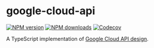# google-cloud-api

[![NPM version][npm-image]][npm-url]
[![NPM downloads][downloads-image]][downloads-url]
[![Codecov][codecov-image]][codecov-url]

A TypeScript implementation of [Google Cloud API design].

[Google Cloud API design]: https://cloud.google.com/apis/design/
[codecov-image]: https://codecov.io/gh/unional/google-cloud-api/branch/master/graph/badge.svg
[codecov-url]: https://codecov.io/gh/unional/google-cloud-api
[coveralls-image]: https://coveralls.io/repos/github/unional/google-cloud-api/badge.svg?branch=master
[coveralls-url]: https://coveralls.io/github/unional/google-cloud-api?branch=master
[downloads-image]: https://img.shields.io/npm/dm/google-cloud-api.svg?style=flat
[downloads-url]: https://npmjs.org/package/google-cloud-api
[greenkeeper-image]: https://badges.greenkeeper.io/unional/google-cloud-api.svg
[greenkeeper-url]: https://greenkeeper.io/
[npm-image]: https://img.shields.io/npm/v/google-cloud-api.svg?style=flat
[npm-url]: https://npmjs.org/package/google-cloud-api
[semantic-release-image]: https://img.shields.io/badge/%20%20%F0%9F%93%A6%F0%9F%9A%80-semantic--release-e10079.svg
[semantic-release-url]: https://github.com/semantic-release/semantic-release
[travis-image]: https://travis-ci.com/unional/google-cloud-api.svg?branch=master
[travis-url]: https://travis-ci.com/unional/google-cloud-api?branch=master
[vscode-image]: https://img.shields.io/badge/vscode-ready-green.svg
[vscode-url]: https://code.visualstudio.com/
[wallaby-image]: https://img.shields.io/badge/wallaby.js-configured-green.svg
[wallaby-url]: https://wallabyjs.com
